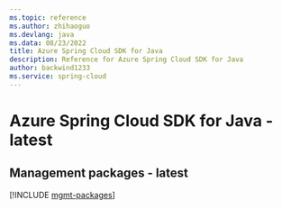 ```yaml
---
ms.topic: reference
ms.author: zhihaoguo
ms.devlang: java
ms.data: 08/23/2022
title: Azure Spring Cloud SDK for Java
description: Reference for Azure Spring Cloud SDK for Java
author: backwind1233
ms.service: spring-cloud
---
```

# Azure Spring Cloud SDK for Java - latest

## Management packages - latest
[!INCLUDE [mgmt-packages](spring-cloud-mgmt-index.md)]